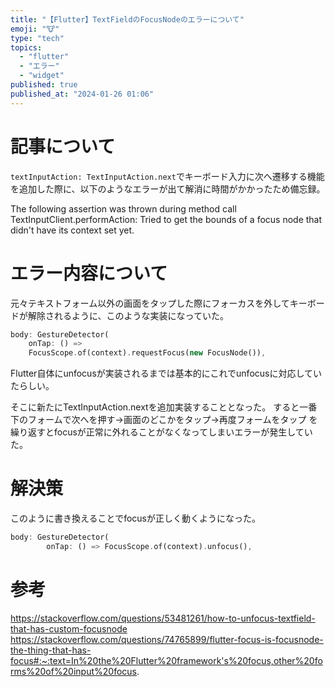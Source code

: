 ```yaml
---
title: "【Flutter】TextFieldのFocusNodeのエラーについて"
emoji: "🐮"
type: "tech"
topics:
  - "flutter"
  - "エラー"
  - "widget"
published: true
published_at: "2024-01-26 01:06"
---
```


# 記事について
```textInputAction: TextInputAction.next```でキーボード入力に次へ遷移する機能を追加した際に、以下のようなエラーが出て解消に時間がかかったため備忘録。

The following assertion was thrown during method call TextInputClient.performAction: Tried to get the bounds of a focus node that didn't have its context set yet.

# エラー内容について
元々テキストフォーム以外の画面をタップした際にフォーカスを外してキーボードが解除されるように、このような実装になっていた。
```dart:textForm.dart
body: GestureDetector(
	onTap: () => 
	FocusScope.of(context).requestFocus(new FocusNode()),
```
Flutter自体にunfocusが実装されるまでは基本的にこれでunfocusに対応していたらしい。

そこに新たにTextInputAction.nextを追加実装することとなった。
すると一番下のフォームで次へを押す→画面のどこかをタップ→再度フォームをタップ
を繰り返すとfocusが正常に外れることがなくなってしまいエラーが発生していた。

# 解決策
このように書き換えることでfocusが正しく動くようになった。
```dart:textForm.dart
body: GestureDetector(
        onTap: () => FocusScope.of(context).unfocus(),
```

# 参考
https://stackoverflow.com/questions/53481261/how-to-unfocus-textfield-that-has-custom-focusnode
https://stackoverflow.com/questions/74765899/flutter-focus-is-focusnode-the-thing-that-has-focus#:~:text=In%20the%20Flutter%20framework's%20focus,other%20forms%20of%20input%20focus.